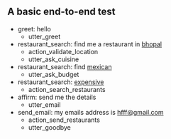 ## A basic end-to-end test
* greet: hello
   - utter_greet
* restaurant_search: find me a restaurant in [bhopal](location)
   - action_validate_location
   - utter_ask_cuisine
* restaurant_search: find  [mexican](cuisine)
   - utter_ask_budget
* restaurant_search: [expensive](budget:high)
   - action_search_restaurants
* affirm: send me the details
    - utter_email
* send_email: my emails address is [hfff@gmail.com](email)
    - action_send_restaurants
    - utter_goodbye




